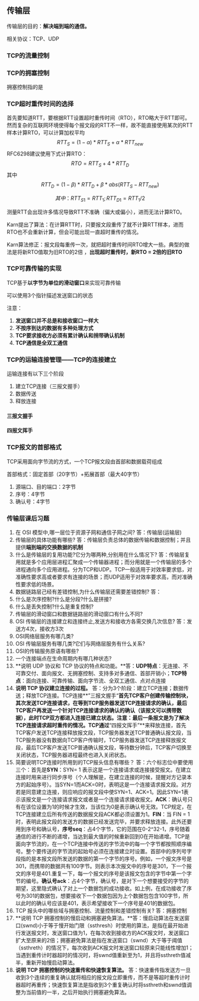 ## 传输层

传输层的目的：**解决端到端的通信。**

相关协议：TCP、UDP

### TCP的流量控制

### TCP的拥塞控制

拥塞控制指的是

### TCP超时重传时间的选择

​		首先要知道RTT，要根据RTT设置超时重传时间（RTO），RTO略大于RTT即可。然而复杂的互联网环境使得每个报文段的RTT不一样，故不能直接使用某次的RTT样本计算RTO，可以计算加权平均
$$
RTT_{S} = (1 - α) * RTT_S + α * RTT_{new}
$$
RFC6298建议使用下式计算RTO：
$$
RTO = RTT_S + 4 * RTT_D
$$
其中
$$
RTT_D = (1 - β) * RTT_D + β * abs(RTT_S - RTT_{new})
$$

$$
其中：RTT_{S1} = RTT_1;
RTT_{D1} = RTT_1 / 2
$$

测量RTT会出现许多情况导致RTT不准确（偏大或偏小），进而无法计算RTO。

Karn提出了算法：在计算RTT时，只要报文段重传了就不计算RTT样本，进而RTO也不会重新计算，但会可能出现一直超时重传的情况。

Karn算法修正：报文段每重传一次，就把超时重传时间RTO增大一些。典型的做法是将新RTO值取为旧RTO的2倍 ，**出现超时重传时，新RTO = 2倍的旧RTO**

### TCP可靠传输的实现

TCP基于**以字节为单位的滑动窗口**来实现可靠传输

可以使用3个指针描述发送窗口的状态

注意：

1. **发送窗口并不总是和接收窗口一样大**
2. **不按序到达的数据有多种处理方式**
3. **TCP要求接收方必须有累计确认和捎带确认机制**
4. **TCP通信是全双工通信**

### TCP的运输连接管理——TCP的连接建立

运输连接有以下三个阶段

1. 建立TCP连接（三报文握手）
2. 数据传送
3. 释放连接

#### 三报文握手

#### 四报文挥手

### TCP报文的首部格式

TCP采用面向字节流的方式，一个TCP报文段由首部和数据载荷组成

首部格式：固定首部（20字节）+拓展首部（最大40字节）

1. 源端口、目的端口：2字节
2. 序号：4字节
3. 确认号：4字节

### 传输层课后习题

1. 在 OSI 模型中,哪一层位于资源子网和通信子网之间?    答：传输层(运输层)
2. 传输层的具体功能有哪些?    答：传输层负责总体的数据传输和数据控制；并且提供**端到端的交换数据的机制**
3. 什么是传输层的复用功能?它分为哪两种,分别用在什么情况下?    答：传输层复用就是多个应用层进程汇聚成一个传输器进程；而分用就是一个传输层的多个进程通向多个应用进程。分为TCP和UDP。TCP一般适用于对效率要求低，对准确性要求高或者要求有连接的场景；而UDP适用于对效率要求高，而对准确性要求低的场景。
4. 数据链路层己经有差错控制,为什么传输层还需要差错控制?   答：
5. 什么是次序控制?什么是分段?什么是拼接?
6. 什么是丢失控制?什么是重复控制?
7. 传输层的滑动窗口和数据链路层的滑动窗口有什么不同?
8.  OSI 传输层的连接建立和连接终止,发送方和接收方各需交换几次信息?    答：发送方4次，接收方3次
9. OSI网络层服务有哪几类?
10. OSI 传输层服务有哪几类?它们与网络层服务有什么关系?
11. OSI的传输服务原语有哪些?
12. 一个连接端点在生命周期内有哪几种状态?
13. **说明 UDP 协议和 TCP 协议的特点和功能。**答：**UDP特点**：无连接、不可靠交付、面向报文、无拥塞控制、支持多对多通信、首部开销小；**TCP特点**：面向连接、可靠传输、面向字节流、全双工通信、点对点连接
14. **说明 TCP 协议建立连接的过程。**  答：分为3个阶段：建立TCP连接；数据传送；释放TCP连接。TCP连接**”三报文握手“**首先TCP客户创建传输控制块，其次发送TCP连接请求，在等到TCP服务器发送TCP连接请求的确认，最后TCP客户再发送一个针对TCP连接请求的确认的确认（该报文可以携带数据），此时TCP双方都进入连接已建立状态。注意：**最后一条报文是为了解决TCP连接请求超时重传的情况**。TCP通过**“四报文挥手”**来释放连接，首先TCP客户发送TCP连接释放报文段，TCP服务器发送TCP普通确认报文段，当TCP服务器没有数据向TCP客户传输时，TCP服务器发送TCP连接释放报文段，最后TCP客户发送TCP普通确认报文段，等待数分钟后，TCP客户切换至关闭状态，TCP服务器进程最终也进入关闭状态。
15. 简要说明TCP连接时所用到的TCP报头信息有哪些？   答：六个标志位中要使用三个：首先是**SYN**：SYN= 1 表示这是一个连接请求或连接接受报文。在建立连接时用来进行同步序号（个人理解是，在建立连接的时候，提醒对方记录本方的起始序号）。当SYN=1而ACK=0时，表明这是一个连接请求报文段。对方若是同意建立连接，则应响应的报文段中使SYN=1、ACK=1。因此SYN=1表示该报文是一个连接请求报文或者是一个连接请求接收报文。**ACK**：确认号只有在该位设置为1的时候才生效，当该位为0是表示确认号无效。TCP规定，在TCP连接建立后所有传送的数据报文段ACK都必须设置为1。**FIN**：当 FIN = 1 时，表明此报文段的发送方的数据已经发送完毕，并要求释放连接。此外还要用到序号和确认号，**序号seq**：占4个字节，它的范围在0-2^32-1，序号随着通信的进行不断的递增，当达到最大值的时候重新回到0在开始递增。TCP是面向字节流的，在一个TCP连接中传送的字节流中的每一个字节都按照顺序编号。整个要传送的字节流的起始号必须在连接建立时设置。首部中的序列号字段指的是本报文段所发送的数据的第一个字节的序号。例如，一个报文序号是301，而携带的数据共有100字节。则表示本次报文中的序号是301，下一个报文的序号是401.重复一下，每一个报文的序号是该报文包含的字节中第一个字节的编号。**确认号ack**：占4个字节，确认号，是对下一个想要接受的字节的期望，这里隐式确认了对上一个数据包的成功接收。如上例，在成功接收了序号为301的数据包，想要接收下一个数据包因为上个数据包包含100字节，所以此时的确认号应该是401，表示希望接收下一个序号是401的数据包。
16. TCP 报头中的哪些域与拥塞控制、流量控制和差错控制有关?    答：拥塞控制
17. **说明 TCP 拥塞控制的慢启动和拥塞避免算法。**答：慢启动算法在发送窗口(swnd)小于等于慢开始门限（ssthresh）时使用的算法，是指在最开始进行发送报文时，发送窗口值为1，在每次收到接收方的ACK报文时，发送窗口扩大至原来的2倍；拥塞避免算法是指在发送窗口（swnd）大于等于阈值（ssthreth）的情况下，每次收到ACK报文时发送窗口较原来只能线性增加1；当遇到重传计时器超时的情况时，将swnd值重新至为1，并且将ssthreth值减半，重新开始慢启动算法。
18. **说明 TCP 拥塞控制的快速重传和快速恢复算法。**  答：快速重传指发送方一旦收到3个连续的重复确认就将相应的报文段立即重传，而不是等超时重传计时器超时再重传；快速恢复算法是指收到3个重复确认时将ssthreth和swnd值调整为当前值的一半，之后开始执行拥塞避免算法。
